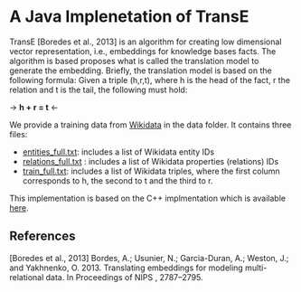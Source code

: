 # A Java Implenetation of TransE 

TransE [Boredes et al., 2013] is an algorithm for creating low dimensional vector representation, i.e., embeddings for knowledge bases facts. 
The algorithm is based proposes what is called the translation model to generate the embedding. 
Briefly, the translation model is based on the following formula: Given a triple (h,r,t), where h is the head of the fact, r the relation and t is the tail, the following must hold:

-> **h + r = t** <-


We provide a training data from [Wikidata](https://www.wikidata.org/) in the data folder. It contains three files:

* [entities_full.txt](data/entities_full.txt): includes a list of Wikidata entity IDs
* [relations_full.txt](data/relations_full.txt) :  includes a list of Wikidata properties (relations) IDs
* [train_full.txt](data/train_full.txt): includes a list of Wikidata triples, where the first column corresponds to h, the second to t and the third to r.

This implementation is based on the C++ implmentation which is available [here](https://github.com/Mrlyk423/Relation_Extraction).
## References

[Boredes et al., 2013] Bordes, A.; Usunier, N.; Garcia-Duran, A.; Weston, J.; and Yakhnenko, O. 2013. Translating embeddings for modeling multi-relational data. In Proceedings of NIPS , 2787–2795.
